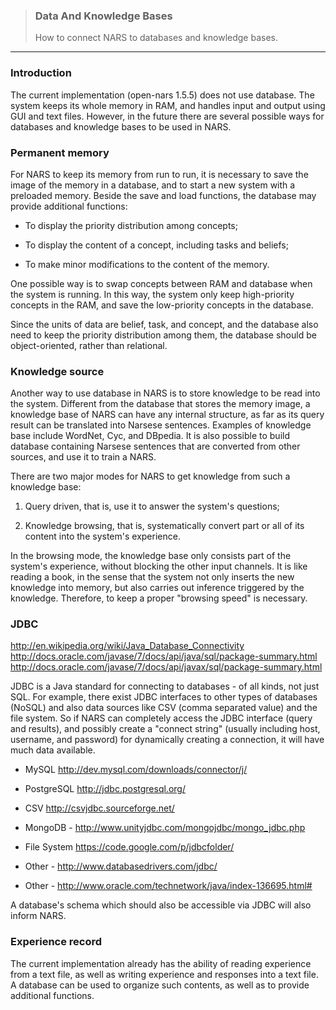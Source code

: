 > ### Data And Knowledge Bases  
> How to connect NARS to databases and knowledge bases.

***

### Introduction

The current implementation (open-nars 1.5.5) does not use database. The system keeps its whole memory in RAM, and handles input and output using GUI and text files. However, in the future there are several possible ways for databases and knowledge bases to be used in NARS.

### Permanent memory

For NARS to keep its memory from run to run, it is necessary to save the image of the memory in a database, and to start a new system with a preloaded memory. Beside the save and load functions, the database may provide additional functions:

* To display the priority distribution among concepts;

* To display the content of a concept, including tasks and beliefs;

* To make minor modifications to the content of the memory.

One possible way is to swap concepts between RAM and database when the system is running. In this way, the system only keep high-priority concepts in the RAM, and save the low-priority concepts in the database.

Since the units of data are belief, task, and concept, and the database also need to keep the priority distribution among them, the database should be object-oriented, rather than relational.

### Knowledge source

Another way to use database in NARS is to store knowledge to be read into the system. Different from the database that stores the memory image, a knowledge base of NARS can have any internal structure, as far as its query result can be translated into Narsese sentences. Examples of knowledge base include WordNet, Cyc, and DBpedia. It is also possible to build database containing Narsese sentences that are converted from other sources, and use it to train a NARS.

There are two major modes for NARS to get knowledge from such a knowledge base:

1. Query driven, that is, use it to answer the system's questions;

2. Knowledge browsing, that is, systematically convert part or all of its content into the system's experience.

In the browsing mode, the knowledge base only consists part of the system's experience, without blocking the other input channels. It is like reading a book, in the sense that the system not only inserts the new knowledge into memory, but also carries out inference triggered by the knowledge. Therefore, to keep a proper "browsing speed" is necessary.

### JDBC

http://en.wikipedia.org/wiki/Java_Database_Connectivity http://docs.oracle.com/javase/7/docs/api/java/sql/package-summary.html http://docs.oracle.com/javase/7/docs/api/javax/sql/package-summary.html

JDBC is a Java standard for connecting to databases - of all kinds, not just SQL. For example, there exist JDBC interfaces to other types of databases (NoSQL) and also data sources like CSV (comma separated value) and the file system. So if NARS can completely access the JDBC interface (query and results), and possibly create a "connect string" (usually including host, username, and password) for dynamically creating a connection, it will have much data available.

* MySQL http://dev.mysql.com/downloads/connector/j/

* PostgreSQL http://jdbc.postgresql.org/

* CSV http://csvjdbc.sourceforge.net/

* MongoDB - http://www.unityjdbc.com/mongojdbc/mongo_jdbc.php

* File System https://code.google.com/p/jdbcfolder/

* Other - http://www.databasedrivers.com/jdbc/

* Other - http://www.oracle.com/technetwork/java/index-136695.html#

A database's schema which should also be accessible via JDBC will also inform NARS.

### Experience record

The current implementation already has the ability of reading experience from a text file, as well as writing experience and responses into a text file. A database can be used to organize such contents, as well as to provide additional functions.
